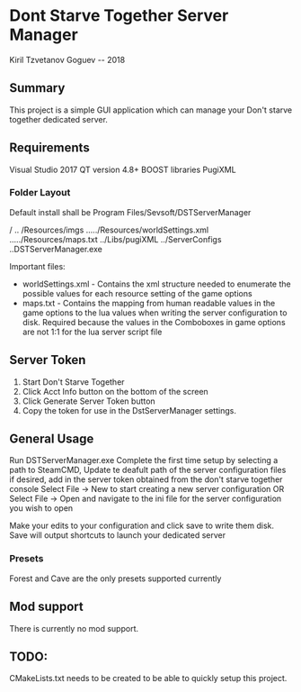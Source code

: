 # Dont Starve Together Server Manager
Kiril Tzvetanov Goguev -- 2018

## Summary

This project is a simple GUI application which can manage your Don't starve together dedicated server.

## Requirements

Visual Studio 2017
QT version 4.8+
BOOST libraries
PugiXML

### Folder Layout

Default install shall be Program Files/Sevsoft/DSTServerManager

/
.. /Resources/imgs
...../Resources/worldSettings.xml
...../Resources/maps.txt
../Libs/pugiXML
../ServerConfigs
..DSTServerManager.exe

Important files:
* worldSettings.xml - Contains the xml structure needed to enumerate the possible values for each resource setting of the game options
* maps.txt - Contains the mapping from human readable values in the game options to the lua values when writing the server configuration to disk. Required because the values in the Comboboxes in game options are not 1:1 for the lua server script file

## Server Token

1. Start Don't Starve Together
2. Click Acct Info button on the bottom of the screen
3. Click Generate Server Token button
4. Copy the token for use in the DstServerManager settings.
 

## General Usage

Run DSTServerManager.exe
Complete the first time setup by selecting a path to SteamCMD, Update te deafult path of the server configuration files if desired, add in the server token obtained from the don't starve together console
Select File -> New to start creating a new server configuration
OR 
Select File -> Open and navigate to the ini file for the server configuration you wish to open

Make your edits to your configuration and click save to write them disk. Save will output shortcuts to launch your dedicated server

### Presets

 Forest and Cave are the only presets supported currently
 
## Mod support
 
 There is currently no mod support.

## TODO:
CMakeLists.txt needs to be created to be able to quickly setup this project.

